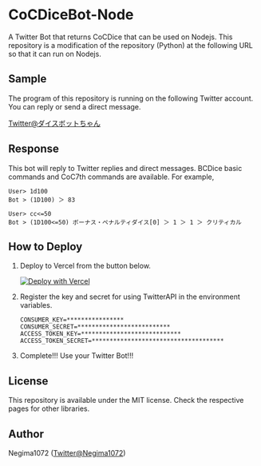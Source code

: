 # CoCDiceBot-Node

A Twitter Bot that returns CoCDice that can be used on Nodejs.
This repository is a modification of the repository (Python) at the following URL so that it can run on Nodejs.

## Sample

The program of this repository is running on the following Twitter account. You can reply or send a direct message.

[Twitter@ダイスボットちゃん](https://twitter.com/CoC_dicebot)

## Response

This bot will reply to Twitter replies and direct messages. BCDice basic commands and CoC7th commands are available. For example,

```
User> 1d100
Bot > (1D100) ＞ 83

User> cc<=50
Bot > (1D100<=50) ボーナス・ペナルティダイス[0] ＞ 1 ＞ 1 ＞ クリティカル
```

## How to Deploy

1. Deploy to Vercel from the button below.

   [![Deploy with Vercel](https://vercel.com/button)](https://vercel.com/new/clone?repository-url=https%3A%2F%2Fgithub.com%2FNegima1072%2FCoCDiceTwitterBot-Node)


2. Register the key and secret for using TwitterAPI in the environment variables.

   ```
   CONSUMER_KEY=****************
   CONSUMER_SECRET=**************************
   ACCESS_TOKEN_KEY=****************************
   ACCESS_TOKEN_SECRET=*************************************
   ```

3. Complete!!! Use your Twitter Bot!!!

## License

This repository is available under the MIT license. Check the respective pages for other libraries.

## Author

Negima1072 ([Twitter@Negima1072](https://twitter.com/Negima1072))